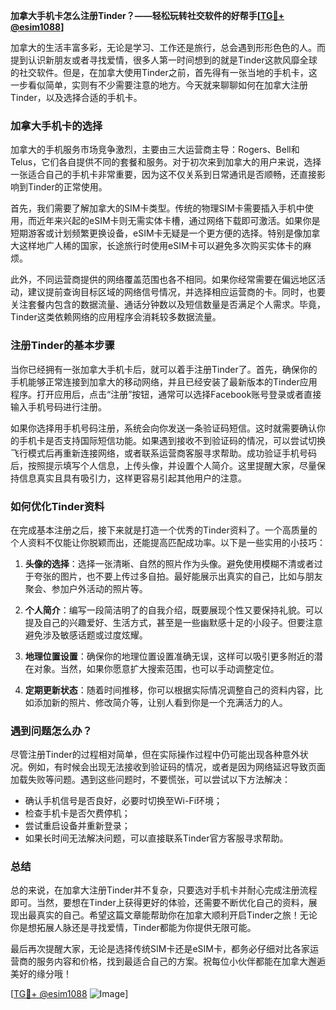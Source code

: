 **加拿大手机卡怎么注册Tinder？——轻松玩转社交软件的好帮手[[TG💪+ @esim1088](https://t.me/s/esim1088)]**

加拿大的生活丰富多彩，无论是学习、工作还是旅行，总会遇到形形色色的人。而提到认识新朋友或者寻找爱情，很多人第一时间想到的就是Tinder这款风靡全球的社交软件。但是，在加拿大使用Tinder之前，首先得有一张当地的手机卡，这一步看似简单，实则有不少需要注意的地方。今天就来聊聊如何在加拿大注册Tinder，以及选择合适的手机卡。

### 加拿大手机卡的选择

加拿大的手机服务市场竞争激烈，主要由三大运营商主导：Rogers、Bell和Telus，它们各自提供不同的套餐和服务。对于初次来到加拿大的用户来说，选择一张适合自己的手机卡非常重要，因为这不仅关系到日常通讯是否顺畅，还直接影响到Tinder的正常使用。

首先，我们需要了解加拿大的SIM卡类型。传统的物理SIM卡需要插入手机中使用，而近年来兴起的eSIM卡则无需实体卡槽，通过网络下载即可激活。如果你是短期游客或计划频繁更换设备，eSIM卡无疑是一个更方便的选择。特别是像加拿大这样地广人稀的国家，长途旅行时使用eSIM卡可以避免多次购买实体卡的麻烦。

此外，不同运营商提供的网络覆盖范围也各不相同。如果你经常需要在偏远地区活动，建议提前查询目标区域的网络信号情况，并选择相应运营商的卡。同时，也要关注套餐内包含的数据流量、通话分钟数以及短信数量是否满足个人需求。毕竟，Tinder这类依赖网络的应用程序会消耗较多数据流量。

### 注册Tinder的基本步骤

当你已经拥有一张加拿大手机卡后，就可以着手注册Tinder了。首先，确保你的手机能够正常连接到加拿大的移动网络，并且已经安装了最新版本的Tinder应用程序。打开应用后，点击“注册”按钮，通常可以选择Facebook账号登录或者直接输入手机号码进行注册。

如果你选择用手机号码注册，系统会向你发送一条验证码短信。这时就需要确认你的手机卡是否支持国际短信功能。如果遇到接收不到验证码的情况，可以尝试切换飞行模式后再重新连接网络，或者联系运营商客服寻求帮助。成功验证手机号码后，按照提示填写个人信息，上传头像，并设置个人简介。这里提醒大家，尽量保持信息真实且具有吸引力，这样更容易引起其他用户的注意。

### 如何优化Tinder资料

在完成基本注册之后，接下来就是打造一个优秀的Tinder资料了。一个高质量的个人资料不仅能让你脱颖而出，还能提高匹配成功率。以下是一些实用的小技巧：

1. **头像的选择**：选择一张清晰、自然的照片作为头像。避免使用模糊不清或者过于夸张的图片，也不要上传过多自拍。最好能展示出真实的自己，比如与朋友聚会、参加户外活动的照片等。
   
2. **个人简介**：编写一段简洁明了的自我介绍，既要展现个性又要保持礼貌。可以提及自己的兴趣爱好、生活方式，甚至是一些幽默感十足的小段子。但要注意避免涉及敏感话题或过度炫耀。

3. **地理位置设置**：确保你的地理位置设置准确无误，这样可以吸引更多附近的潜在对象。当然，如果你愿意扩大搜索范围，也可以手动调整定位。

4. **定期更新状态**：随着时间推移，你可以根据实际情况调整自己的资料内容，比如添加新的照片、修改简介等，让别人看到你是一个充满活力的人。

### 遇到问题怎么办？

尽管注册Tinder的过程相对简单，但在实际操作过程中仍可能出现各种意外状况。例如，有时候会出现无法接收到验证码的情况，或者是因为网络延迟导致页面加载失败等问题。遇到这些问题时，不要慌张，可以尝试以下方法解决：

- 确认手机信号是否良好，必要时切换至Wi-Fi环境；
- 检查手机卡是否欠费停机；
- 尝试重启设备并重新登录；
- 如果长时间无法解决问题，可以直接联系Tinder官方客服寻求帮助。

### 总结

总的来说，在加拿大注册Tinder并不复杂，只要选对手机卡并耐心完成注册流程即可。当然，要想在Tinder上获得更好的体验，还需要不断优化自己的资料，展现出最真实的自己。希望这篇文章能帮助你在加拿大顺利开启Tinder之旅！无论你是想拓展人脉还是寻找爱情，Tinder都能为你提供无限可能。

最后再次提醒大家，无论是选择传统SIM卡还是eSIM卡，都务必仔细对比各家运营商的服务内容和价格，找到最适合自己的方案。祝每位小伙伴都能在加拿大邂逅美好的缘分哦！

[[TG💪+ @esim1088](https://t.me/s/esim1088) ![Image](https://i.postimg.cc/4NQfJmqS/Snipaste-2025-05-13-00-14-12.png)]
